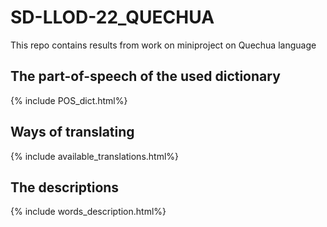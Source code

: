 # SD-LLOD-22_QUECHUA
This repo contains results from work on miniproject on Quechua language


## The part-of-speech of the used dictionary

{% include POS_dict.html%}

## Ways of translating
{% include available_translations.html%}

## The descriptions
{% include words_description.html%}
